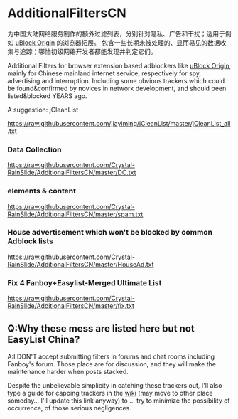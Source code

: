 # AdditionalFiltersCN

为中国大陆网络服务制作的额外过滤列表，分别针对隐私、广告和干扰；适用于例如 [uBlock Origin](https://github.com/gorhill/uBlock) 的浏览器拓展。
包含一些长期未被处理的、显而易见的数据收集与追踪；哪怕初级网络开发者都能发现并判定它们。

Additional Filters for browser extension based adblockers like [uBlock Origin](https://github.com/gorhill/uBlock), mainly for Chinese mainland internet service, respectively for spy, advertising and interruption.
Including some obvious trackers which could be found&confirmed by novices in network development, and should been listed&blocked YEARS ago.

A suggestion: jCleanList

https://raw.githubusercontent.com/jiayiming/jCleanList/master/jCleanList_all.txt

### Data Collection

https://raw.githubusercontent.com/Crystal-RainSlide/AdditionalFiltersCN/master/DC.txt

### elements & content

https://raw.githubusercontent.com/Crystal-RainSlide/AdditionalFiltersCN/master/spam.txt

### House advertisement which won't be blocked by common Adblock lists

https://raw.githubusercontent.com/Crystal-RainSlide/AdditionalFiltersCN/master/HouseAd.txt

### Fix 4 Fanboy+Easylist-Merged Ultimate List

https://raw.githubusercontent.com/Crystal-RainSlide/AdditionalFiltersCN/master/fix.txt

## Q:Why these mess are listed here but not EasyList China?

A:I DON'T accept submitting filters in forums and chat rooms including Fanboy's forum. Those place are for discussion, and they will make the maintenance harder when posts stacked.

Despite the unbelievable simplicity in catching these trackers out, I'll also type a guide for capping trackers in the [wiki](https://github.com/Crystal-RainSlide/AdditionalFiltersCN/wiki) (may move to other place someday… I'll update this link anyway) to … try to minimize the possibility of occurrence, of those serious negligences.
